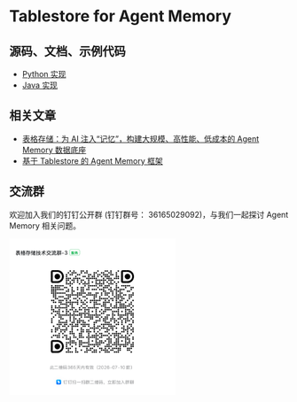 # Tablestore for Agent Memory

## 源码、文档、示例代码

- [Python 实现](./python/README.md)
- [Java 实现](./java/README.md)

## 相关文章

- [表格存储：为 AI 注入“记忆”，构建大规模、高性能、低成本的 Agent Memory 数据底座](https://developer.aliyun.com/article/1662854)
- [基于 Tablestore 的 Agent Memory 框架](https://developer.aliyun.com/article/1671587)


## 交流群

欢迎加入我们的钉钉公开群 (钉钉群号： 36165029092)，与我们一起探讨 Agent Memory 相关问题。

<img src="docs/dingding_group_3.png" width="300"  alt="钉钉公开群 (钉钉群号： 36165029092)"/>
